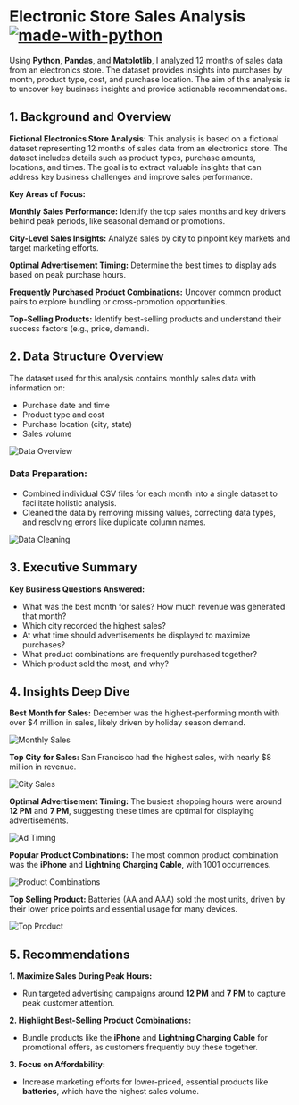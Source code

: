 
# Electronic Store Sales Analysis [![made-with-python](https://img.shields.io/badge/Made%20with-Python-1f425f.svg)](https://www.python.org/)

Using **Python**, **Pandas**, and **Matplotlib**, I analyzed 12 months of sales data from an electronics store. The dataset provides insights into purchases by month, product type, cost, and purchase location. The aim of this analysis is to uncover key business insights and provide actionable recommendations.

## 1. Background and Overview

**Fictional Electronics Store Analysis:**
This analysis is based on a fictional dataset representing 12 months of sales data from an electronics store. The dataset includes details such as product types, purchase amounts, locations, and times. The goal is to extract valuable insights that can address key business challenges and improve sales performance.

**Key Areas of Focus:**

**Monthly Sales Performance:** Identify the top sales months and key drivers behind peak periods, like seasonal demand or promotions.

**City-Level Sales Insights:** Analyze sales by city to pinpoint key markets and target marketing efforts.

**Optimal Advertisement Timing:** Determine the best times to display ads based on peak purchase hours.

**Frequently Purchased Product Combinations:** Uncover common product pairs to explore bundling or cross-promotion opportunities.

**Top-Selling Products:** Identify best-selling products and understand their success factors (e.g., price, demand).
## 2. Data Structure Overview

The dataset used for this analysis contains monthly sales data with information on:
- Purchase date and time
- Product type and cost
- Purchase location (city, state)
- Sales volume

![Data Overview](https://snipboard.io/31niNx.jpg)

### Data Preparation:
- Combined individual CSV files for each month into a single dataset to facilitate holistic analysis.
- Cleaned the data by removing missing values, correcting data types, and resolving errors like duplicate column names.

![Data Cleaning](https://github.com/user-attachments/assets/cee29e3f-439e-480f-ab64-6cdb5f020c7e)

## 3. Executive Summary

**Key Business Questions Answered:**
- What was the best month for sales? How much revenue was generated that month?
- Which city recorded the highest sales?
- At what time should advertisements be displayed to maximize purchases?
- What product combinations are frequently purchased together?
- Which product sold the most, and why?

## 4. Insights Deep Dive

**Best Month for Sales:**
December was the highest-performing month with over $4 million in sales, likely driven by holiday season demand.

![Monthly Sales](https://github.com/user-attachments/assets/43f8dc4f-5fe6-4f01-85fe-325f5d44780f)

**Top City for Sales:**
San Francisco had the highest sales, with nearly $8 million in revenue.

![City Sales](https://github.com/user-attachments/assets/7fd075d5-220d-4f81-beb7-b18250f8a9a5)

**Optimal Advertisement Timing:**
The busiest shopping hours were around **12 PM** and **7 PM**, suggesting these times are optimal for displaying advertisements.

![Ad Timing](https://github.com/user-attachments/assets/051131fe-d0f4-46d2-b058-966852bf4c2b)

**Popular Product Combinations:**
The most common product combination was the **iPhone** and **Lightning Charging Cable**, with 1001 occurrences.

![Product Combinations](https://github.com/user-attachments/assets/c8119e65-8daa-4f7b-85a0-d27a106e6bcd)

**Top Selling Product:**
Batteries (AA and AAA) sold the most units, driven by their lower price points and essential usage for many devices.

![Top Product](https://github.com/user-attachments/assets/598d2773-c736-4891-aec8-69bea961f9cb)

## 5. Recommendations

**1. Maximize Sales During Peak Hours:**
- Run targeted advertising campaigns around **12 PM** and **7 PM** to capture peak customer attention.

**2. Highlight Best-Selling Product Combinations:**
- Bundle products like the **iPhone** and **Lightning Charging Cable** for promotional offers, as customers frequently buy these together.

**3. Focus on Affordability:**
- Increase marketing efforts for lower-priced, essential products like **batteries**, which have the highest sales volume.
